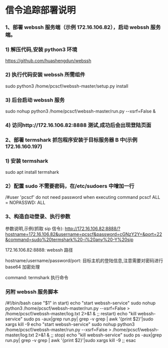 # 信令追踪部署说明

### 1、部署 webssh 服务端（示例 172.16.106.82），启动 webssh 服务端。

### 1) 解压代码,安装 python3 环境

https://github.com/huashengdun/webssh

### 2) 执行代码安装 webssh 所需组件

sudo python3 /home/pcscf/webssh-master/setup.py install

### 3) 后台启动 webssh 服务

sudo nohup python3 /home/pcscf/webssh-master/run.py --xsrf=False &

### 4) 访问http://172.16.106.82:8888 测试,成功后会出现登陆页面

### 2、部署 termshark 抓包程序安装于目标服务器 B 中(示例 172.16.160.197)

### 1) 安装 termshark

sudo apt install termshark

### 2）配置 sudo 不需要密码，在/etc/sudoers 中增加一行

/#user 'pcscf' do not need password when executing command pcscf ALL = NOPASSWD: ALL

### 3、构造自动登录、执行参数

参数说明,示例(抓取 sip 信令):
http://172.16.106.82:8888/?hostname=172.16.106.82&username=pcscf&password=cGNzY2Y=&port=22&command=sudo%20termshark%20-i%20any%20-Y%20sip

172.16.106.82:8888: webssh 路径

hostname/username/password/port: 目标主机的登陆信息,注意需要对密码进行 base64 加密处理

command: termshark 执行命令

### 另附 webssh 服务脚本

/#!/bin/bash case "$1" in start) echo "start webssh-service" sudo nohup python3 /home/pcscf/webssh-master/run.py --xsrf=False > /home/pcscf/webssh-master/log.txt 2>&1 & ;; restart) echo "kill webssh-service" sudo ps -aux|grep run.py| grep -v grep | awk '{print $2}'|sudo xargs kill -9 echo "start webssh-service" sudo nohup python3 /home/pcscf/webssh-master/run.py --xsrf=False > /home/pcscf/webssh-master/log.txt 2>&1 & ;; stop) echo "kill webssh-service" sudo ps -aux|grep run.py| grep -v grep | awk '{print $2}'|sudo xargs kill -9 ;; esac
